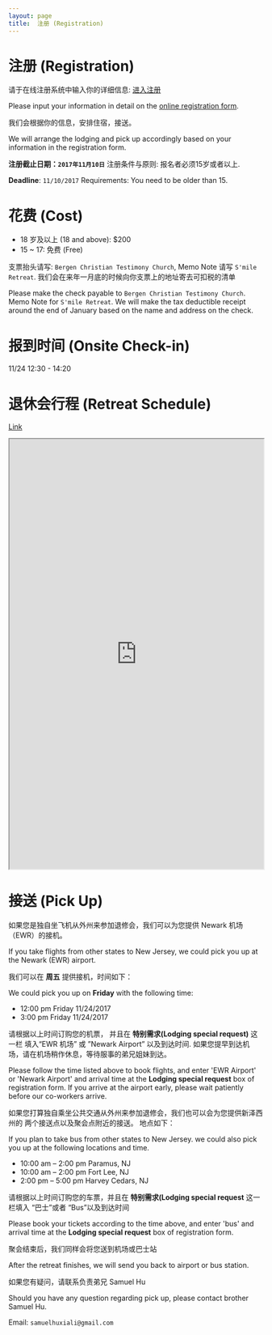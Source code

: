 ```yaml
---
layout: page
title:  注册 (Registration)
---
```


# 注册 (Registration)

请于在线注册系统中输入你的详细信息: [进入注册](register.php)

Please input your information in detail on the
[online registration form](register.php).

我们会根据你的信息，安排住宿，接送。

We will arrange the lodging and pick up accordingly based on your
information in the registration form.

__注册截止日期：`2017年11月10日`__
注册条件与原则: 报名者必须15岁或者以上.

__Deadline__: `11/10/2017`
Requirements: You need to be older than 15.

# 花费 (Cost)
* 18 岁及以上 (18 and above): $200
* 15 ~ 17: 免费 (Free)

支票抬头请写: `Bergen Christian Testimony Church`, Memo Note 请写
`S'mile Retreat`. 我们会在来年一月底的时候向你支票上的地址寄去可扣税的清单

Please make the check payable to `Bergen Christian Testimony
Church`. Memo Note for `S'mile Retreat`.
We will make the tax deductible receipt around the end of January based
on the name and address on the check.

# 报到时间 (Onsite Check-in)

11/24 12:30 - 14:20

# 退休会行程 (Retreat Schedule)

[Link](https://goo.gl/NVoLjr)

<iframe style="width:100%; height:850px;" src="https://docs.google.com/spreadsheets/d/e/2PACX-1vQWHKxI0Ob5w6oQqISdj5vaN1mgBjuawf3gRHbJA-AhWKmSFqRSMBZgFlRKd91WMozsHxlYptLMYWow/pubhtml?gid=0&amp;single=true&amp;widget=true&amp;headers=false"></iframe>

# 接送 (Pick Up)

如果您是独自坐飞机从外州来参加退修会，我们可以为您提供 Newark 机场（EWR）的接机。

If you take flights from other states to New Jersey, we could pick
you up at the Newark (EWR) airport.

我们可以在 __周五__ 提供接机，时间如下：

We could pick you up on __Friday__ with the following time:

* 12:00 pm Friday 11/24/2017
* 3:00 pm Friday 11/24/2017

请根据以上时间订购您的机票， 并且在 __特别需求(Lodging special request)__ 这一栏
填入“EWR 机场” 或 ”Newark Airport” 以及到达时间.
如果您提早到达机场，请在机场稍作休息，等待服事的弟兄姐妹到达。

Please follow the time listed above to book flights, and enter 'EWR Airport'
or 'Newark Airport'  and arrival time at the __Lodging special request__
box of registration form. If you arrive at the airport early, please wait
patiently before our co-workers arrive.

如果您打算独自乘坐公共交通从外州来参加退修会，我们也可以会为您提供新泽西州的
两个接送点以及聚会点附近的接送。 地点如下：

If you plan to take bus from other states to New Jersey. we could also
pick you up at the following locations and time.

* 10:00 am – 2:00 pm Paramus, NJ
* 10:00 am – 2:00 pm Fort Lee, NJ
* 2:00 pm – 5:00 pm Harvey Cedars, NJ

请根据以上时间订购您的车票，并且在 __特别需求(Lodging special request__ 这一栏填入
“巴士”或者 “Bus”以及到达时间

Please book your tickets according to the time above, and enter
'bus' and arrival time at the __Lodging special request__
box of registration form.

聚会结束后，我们同样会将您送到机场或巴士站

After the retreat finishes, we will send you back to airport or bus
station.

如果您有疑问，请联系负责弟兄 Samuel Hu

Should you have any question regarding pick up, please contact brother
Samuel Hu.

Email: `samuelhuxiali@gmail.com`
